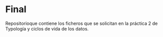 # Final
 Repositorioque contiene los ficheros que se solicitan en la práctica 2 de Typología y ciclos de vida de los datos.
